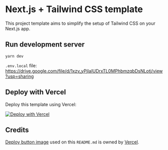 # Next.js + Tailwind CSS template

This project template aims to simplify the setup of Tailwind CSS on your Next.js app.

## Run development server

```
yarn dev
```

`.env.local` file: https://drive.google.com/file/d/1xzv_yPjIaIUDrxTL0MPhbmzqbDsNLotj/view?usp=sharing

## Deploy with Vercel

Deploy this template using Vercel:

[![Deploy with Vercel](https://vercel.com/button)](https://vercel.com/import/project?template=https://github.com/earvinpiamonte/nextjs-tailwindcss-template)

## Credits

[Deploy button image](https://vercel.com/button) used on this `README.md` is owned by [Vercel](https://vercel.com).
